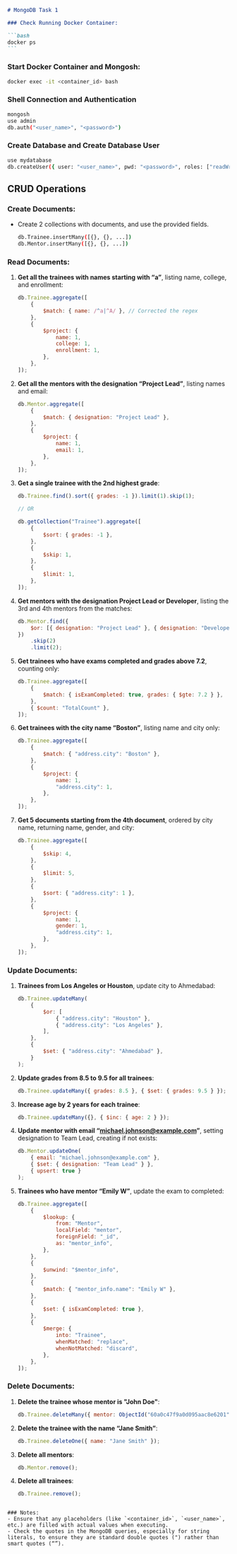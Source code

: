 ````markdown
# MongoDB Task 1

### Check Running Docker Container:

```bash
docker ps
```
````

### Start Docker Container and Mongosh:

```bash
docker exec -it <container_id> bash
```

### Shell Connection and Authentication

```bash
mongosh
use admin
db.auth("<user_name>", "<password>")
```

### Create Database and Create Database User

```bash
use mydatabase
db.createUser({ user: "<user_name>", pwd: "<password>", roles: ["readWrite", "dbAdmin"] })
```

## CRUD Operations

### Create Documents:

-   Create 2 collections with documents, and use the provided fields.
    ```bash
    db.Trainee.insertMany([{}, {}, ...])
    db.Mentor.insertMany([{}, {}, ...])
    ```

### Read Documents:

1. **Get all the trainees with names starting with “a”**, listing name, college, and enrollment:

    ```javascript
    db.Trainee.aggregate([
        {
            $match: { name: /^a|^A/ }, // Corrected the regex
        },
        {
            $project: {
                name: 1,
                college: 1,
                enrollment: 1,
            },
        },
    ]);
    ```

2. **Get all the mentors with the designation “Project Lead”**, listing names and email:

    ```javascript
    db.Mentor.aggregate([
        {
            $match: { designation: "Project Lead" },
        },
        {
            $project: {
                name: 1,
                email: 1,
            },
        },
    ]);
    ```

3. **Get a single trainee with the 2nd highest grade**:

    ```javascript
    db.Trainee.find().sort({ grades: -1 }).limit(1).skip(1);

    // OR

    db.getCollection("Trainee").aggregate([
        {
            $sort: { grades: -1 },
        },
        {
            $skip: 1,
        },
        {
            $limit: 1,
        },
    ]);
    ```

4. **Get mentors with the designation Project Lead or Developer**, listing the 3rd and 4th mentors from the matches:

    ```javascript
    db.Mentor.find({
        $or: [{ designation: "Project Lead" }, { designation: "Developer" }],
    })
        .skip(2)
        .limit(2);
    ```

5. **Get trainees who have exams completed and grades above 7.2**, counting only:

    ```javascript
    db.Trainee.aggregate([
        {
            $match: { isExamCompleted: true, grades: { $gte: 7.2 } },
        },
        { $count: "TotalCount" },
    ]);
    ```

6. **Get trainees with the city name “Boston”**, listing name and city only:

    ```javascript
    db.Trainee.aggregate([
        {
            $match: { "address.city": "Boston" },
        },
        {
            $project: {
                name: 1,
                "address.city": 1,
            },
        },
    ]);
    ```

7. **Get 5 documents starting from the 4th document**, ordered by city name, returning name, gender, and city:
    ```javascript
    db.Trainee.aggregate([
        {
            $skip: 4,
        },
        {
            $limit: 5,
        },
        {
            $sort: { "address.city": 1 },
        },
        {
            $project: {
                name: 1,
                gender: 1,
                "address.city": 1,
            },
        },
    ]);
    ```

### Update Documents:

1. **Trainees from Los Angeles or Houston**, update city to Ahmedabad:

    ```javascript
    db.Trainee.updateMany(
        {
            $or: [
                { "address.city": "Houston" },
                { "address.city": "Los Angeles" },
            ],
        },
        {
            $set: { "address.city": "Ahmedabad" },
        }
    );
    ```

2. **Update grades from 8.5 to 9.5 for all trainees**:

    ```javascript
    db.Trainee.updateMany({ grades: 8.5 }, { $set: { grades: 9.5 } });
    ```

3. **Increase age by 2 years for each trainee**:

    ```javascript
    db.Trainee.updateMany({}, { $inc: { age: 2 } });
    ```

4. **Update mentor with email “michael.johnson@example.com”**, setting designation to Team Lead, creating if not exists:

    ```javascript
    db.Mentor.updateOne(
        { email: "michael.johnson@example.com" },
        { $set: { designation: "Team Lead" } },
        { upsert: true }
    );
    ```

5. **Trainees who have mentor “Emily W”**, update the exam to completed:
    ```javascript
    db.Trainee.aggregate([
        {
            $lookup: {
                from: "Mentor",
                localField: "mentor",
                foreignField: "_id",
                as: "mentor_info",
            },
        },
        {
            $unwind: "$mentor_info",
        },
        {
            $match: { "mentor_info.name": "Emily W" },
        },
        {
            $set: { isExamCompleted: true },
        },
        {
            $merge: {
                into: "Trainee",
                whenMatched: "replace",
                whenNotMatched: "discard",
            },
        },
    ]);
    ```

### Delete Documents:

1. **Delete the trainee whose mentor is "John Doe"**:

    ```javascript
    db.Trainee.deleteMany({ mentor: ObjectId("60a0c47f9a0d095aac8e6201") });
    ```

2. **Delete the trainee with the name “Jane Smith”**:

    ```javascript
    db.Trainee.deleteOne({ name: "Jane Smith" });
    ```

3. **Delete all mentors**:

    ```javascript
    db.Mentor.remove();
    ```

4. **Delete all trainees**:
    ```javascript
    db.Trainee.remove();
    ```

```

### Notes:
- Ensure that any placeholders (like `<container_id>`, `<user_name>`, etc.) are filled with actual values when executing.
- Check the quotes in the MongoDB queries, especially for string literals, to ensure they are standard double quotes (") rather than smart quotes (“”).
```
